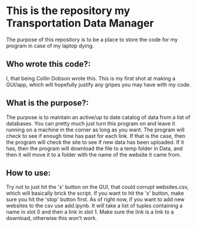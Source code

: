 # This is the repository my Transportation Data Manager
The purpose of this repository is to be a place to store the code for my program in case of my laptop dying.

## Who wrote this code?:
I, that being Collin Dobson wrote this. This is my first shot at making a GUI/app, which will hopefully justify any gripes you may have with my code. 

## What is the purpose?:
The purpose is to maintain an active/up to date catalog of data from a list of databases. You can pretty much just turn this program on and leave it running on a machine in the corner as long as you want. The program will check to see if enough time has past for each link. If that is the case, then the program will check the site to see if new data has been uploaded. If it has, then the program will download the file to a temp folder in Data, and then it will move it to a folder with the name of the website it came from. 

## How to use:
Try not to just hit the 'x' button on the GUI, that could corrupt websites.csv, which will basically brick the script. If you want to hit the 'x' button, make sure you hit the 'stop' button first. As of right now, if you want to add new websites to the csv use add.ipynb. It will take a list of tuples containing a name in slot 0 and then a link in slot 1. Make sure the link is a link to a download, otherwise this won't work.
